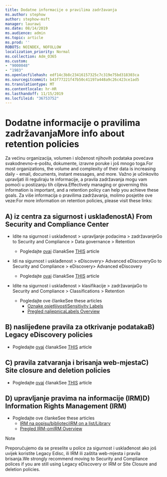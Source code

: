 ```yaml
---
title: Dodatne informacije o pravilima zadržavanja
ms.author: stephow
author: stephow-msft
manager: laurawi
ms.date: 08/14/2019
ms.audience: admin
ms.topic: article
ms.prod: ''
ROBOTS: NOINDEX, NOFOLLOW
localization_priority: Normal
ms.collection: Adm_O365
ms.custom:
- "9000048"
- "1983"
ms.openlocfilehash: edf14c3b8c23416157325c7c319e75bd318303ca
ms.sourcegitcommit: b43f77221f47b50c41197a448a9c26c423ce1ad5
ms.translationtype: MT
ms.contentlocale: hr-HR
ms.lasthandoff: 11/15/2019
ms.locfileid: "36753752"
---
```

# <a name="more-info-about-retention-policies"></a><span data-ttu-id="5dbbb-102">Dodatne informacije o pravilima zadržavanja</span><span class="sxs-lookup"><span data-stu-id="5dbbb-102">More info about retention policies</span></span>

<span data-ttu-id="5dbbb-103">Za većinu organizacija, volumen i složenost njihovih podataka povećava svakodnevno-e-poštu, dokumente, izravne poruke i još mnogo toga.</span><span class="sxs-lookup"><span data-stu-id="5dbbb-103">For most organizations, the volume and complexity of their data is increasing daily - email, documents, instant messages, and more.</span></span> <span data-ttu-id="5dbbb-104">Važno je učinkovito upravljati ili reguliraju te informacije, a pravila zadržavanja mogu vam pomoći u postizanju tih ciljeva.</span><span class="sxs-lookup"><span data-stu-id="5dbbb-104">Effectively managing or governing this information is important, and a retention policy can help you achieve these goals.</span></span> <span data-ttu-id="5dbbb-105">Za više informacija o pravilima zadržavanja, molimo posjetite ove veze:</span><span class="sxs-lookup"><span data-stu-id="5dbbb-105">For more information on retention policies, please visit these links:</span></span>

## <a name="a-from-security-and-compliance-center"></a><span data-ttu-id="5dbbb-106">A) iz centra za sigurnost i usklađenost</span><span class="sxs-lookup"><span data-stu-id="5dbbb-106">A) From Security and Compliance Center</span></span>

- <span data-ttu-id="5dbbb-107">Idite na sigurnost i usklađenost > upravljanje podacima > zadržavanje</span><span class="sxs-lookup"><span data-stu-id="5dbbb-107">Go to Security and Compliance > Data governance > Retention</span></span>
  - <span data-ttu-id="5dbbb-108">Pogledajte [ovaj](https://docs.microsoft.com/office365/securitycompliance/retention-policies) članak</span><span class="sxs-lookup"><span data-stu-id="5dbbb-108">See [THIS](https://docs.microsoft.com/office365/securitycompliance/retention-policies) article</span></span>

- <span data-ttu-id="5dbbb-109">Idi na sigurnost i usklađenost > eDiscovery> Advanced eDiscovery</span><span class="sxs-lookup"><span data-stu-id="5dbbb-109">Go to Security and Compliance > eDiscovery> Advanced eDiscovery</span></span> 
  - <span data-ttu-id="5dbbb-110">Pogledajte [ovaj](https://docs.microsoft.com/office365/securitycompliance/ediscovery-cases) članak</span><span class="sxs-lookup"><span data-stu-id="5dbbb-110">See [THIS](https://docs.microsoft.com/office365/securitycompliance/ediscovery-cases) article</span></span>

- <span data-ttu-id="5dbbb-111">Idite na sigurnost i usklađenost > klasifikacije > zadržavanja</span><span class="sxs-lookup"><span data-stu-id="5dbbb-111">Go to Security and Compliance > Classifications > Retention</span></span>
  - <span data-ttu-id="5dbbb-112">Pogledajte ove članke</span><span class="sxs-lookup"><span data-stu-id="5dbbb-112">See these articles</span></span>
    - [<span data-ttu-id="5dbbb-113">Oznake osjetljivosti</span><span class="sxs-lookup"><span data-stu-id="5dbbb-113">Sensitivity Labels</span></span>](https://docs.microsoft.com/office365/securitycompliance/sensitivity-labels)
    - [<span data-ttu-id="5dbbb-114">Pregled naljepnica</span><span class="sxs-lookup"><span data-stu-id="5dbbb-114">Labels Overview</span></span>](https://docs.microsoft.com/office365/securitycompliance/labels)

## <a name="b-legacy-ediscovery-policies"></a><span data-ttu-id="5dbbb-115">B) naslijeđene pravila za otkrivanje podataka</span><span class="sxs-lookup"><span data-stu-id="5dbbb-115">B) Legacy eDiscovery policies</span></span>

- <span data-ttu-id="5dbbb-116">Pogledajte [ovaj](https://support.office.com/article/Set-up-an-eDiscovery-Center-in-SharePoint-Online-A18F8975-AA7F-43B4-A7D6-001D14744D8E) članak</span><span class="sxs-lookup"><span data-stu-id="5dbbb-116">See [THIS](https://support.office.com/article/Set-up-an-eDiscovery-Center-in-SharePoint-Online-A18F8975-AA7F-43B4-A7D6-001D14744D8E) article</span></span>

## <a name="c-site-closure-and-deletion-policies"></a><span data-ttu-id="5dbbb-117">C) pravila zatvaranja i brisanja web-mjesta</span><span class="sxs-lookup"><span data-stu-id="5dbbb-117">C) Site closure and deletion policies</span></span>

- <span data-ttu-id="5dbbb-118">Pogledajte [ovaj](https://support.office.com/article/Use-policies-for-site-closure-and-deletion-A8280D82-27FD-48C5-9ADF-8A5431208BA5) članak</span><span class="sxs-lookup"><span data-stu-id="5dbbb-118">See [THIS](https://support.office.com/article/Use-policies-for-site-closure-and-deletion-A8280D82-27FD-48C5-9ADF-8A5431208BA5) article</span></span>  

## <a name="d-information-rights-management-irm"></a><span data-ttu-id="5dbbb-119">D) upravljanje pravima na informacije (IRM)</span><span class="sxs-lookup"><span data-stu-id="5dbbb-119">D) Information Rights Management (IRM)</span></span>

- <span data-ttu-id="5dbbb-120">Pogledajte ove članke</span><span class="sxs-lookup"><span data-stu-id="5dbbb-120">See these articles</span></span>
  - [<span data-ttu-id="5dbbb-121">IRM na popisu/biblioteci</span><span class="sxs-lookup"><span data-stu-id="5dbbb-121">IRM on a list/Library</span></span>](https://support.office.com/article/apply-information-rights-management-to-a-list-or-library-3bdb5c4e-94fc-4741-b02f-4e7cc3c54aa1)
  - [<span data-ttu-id="5dbbb-122">Pregled IRM-om</span><span class="sxs-lookup"><span data-stu-id="5dbbb-122">IRM Overview</span></span>](https://support.office.com/article/create-and-apply-information-management-policies-eb501fe9-2ef6-4150-945a-65a6451ee9e9)

> [!Note]
> <span data-ttu-id="5dbbb-123">Preporučujemo da se preselite u police za sigurnost i usklađenost ako još uvijek koristite Legacy Edisc, ili IRM ili zaštita web-mjesta i pravila brisanja.</span><span class="sxs-lookup"><span data-stu-id="5dbbb-123">We strongly recommend moving to Security and Compliance polices if you are still using Legacy eDiscovery or IRM or Site Closure and deletion policies.</span></span>
